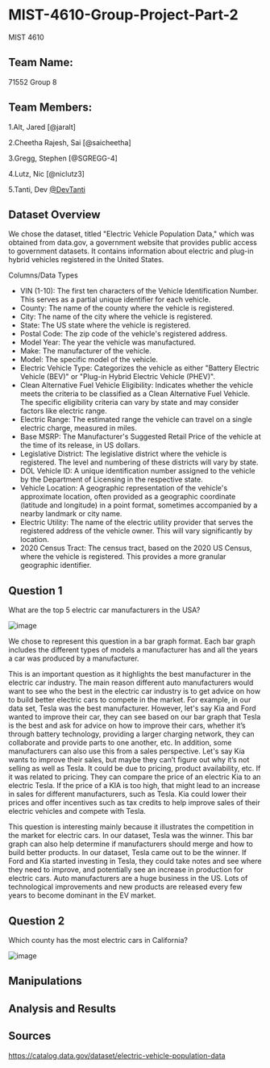 # MIST-4610-Group-Project-Part-2
MIST 4610

## Team Name: 
71552 Group 8

## Team Members:
1.Alt, Jared [@jaralt]

2.Cheetha Rajesh, Sai [@saicheetha]

3.Gregg, Stephen [@SGREGG-4]

4.Lutz, Nic [@niclutz3]

5.Tanti, Dev [@DevTanti](https://github.com/DevTanti/MIST-4610-Group-Project-Part-2/tree/main)

## Dataset Overview

We chose the dataset, titled "Electric Vehicle Population Data," which was obtained from data.gov,
a government website that provides public access to government datasets. It contains information
about electric and plug-in hybrid vehicles registered in the United States. 

Columns/Data Types
- VIN (1-10): The first ten characters of the Vehicle Identification Number. This
serves as a partial unique identifier for each vehicle.
- County: The name of the county where the vehicle is registered.
- City: The name of the city where the vehicle is registered.
- State: The US state where the vehicle is registered.
- Postal Code: The zip code of the vehicle's registered address.
- Model Year: The year the vehicle was manufactured.
- Make: The manufacturer of the vehicle.
- Model: The specific model of the vehicle.
- Electric Vehicle Type: Categorizes the vehicle as either "Battery Electric Vehicle
(BEV)" or "Plug-in Hybrid Electric Vehicle (PHEV)".
- Clean Alternative Fuel Vehicle Eligibility: Indicates whether the vehicle
meets the criteria to be classified as a Clean Alternative Fuel Vehicle. The specific
eligibility criteria can vary by state and may consider factors like electric range. 
- Electric Range: The estimated range the vehicle can travel on a single
electric charge, measured in miles. 
- Base MSRP: The Manufacturer's Suggested Retail Price of the vehicle at the
time of its release, in US dollars.
- Legislative District: The legislative district where the vehicle is registered.
The level and numbering of these districts will vary by state.
- DOL Vehicle ID: A unique identification number assigned to the vehicle by the
Department of Licensing in the respective state.
- Vehicle Location: A geographic representation of the vehicle's approximate location,
often provided as a geographic coordinate (latitude and longitude) in a point format,
sometimes accompanied by a nearby landmark or city name.
- Electric Utility: The name of the electric utility provider that serves the registered
address of the vehicle owner. This will vary significantly by location.
- 2020 Census Tract: The census tract, based on the 2020 US Census, where
the vehicle is registered. This provides a more granular geographic identifier.

## Question 1
What are the top 5 electric car manufacturers in the USA?

![image](https://github.com/user-attachments/assets/62e2e37f-367d-41a1-ba5c-ba4178ba7abb)

We chose to represent this question in a bar graph format. Each bar graph includes the different types of models a manufacturer has and all the years a car was produced by a manufacturer.

This is an important question as it highlights the best manufacturer in the electric car industry. The main reason different auto manufacturers would want to see who the best in the electric car industry is to get advice on how to build better electric cars to compete in the market. For example, in our data set, Tesla was the best manufacturer. However, let's say Kia and Ford wanted to improve their car, they can see based on our bar graph that Tesla is the best and ask for advice on how to improve their cars, whether it’s through battery technology, providing a larger charging network, they can collaborate and provide parts to one another, etc. In addition, some manufacturers can also use this from a sales perspective. Let's say Kia wants to improve their sales, but maybe they can’t figure out why it’s not selling as well as Tesla. It could be due to pricing, product availability, etc. If it was related to pricing. They can compare the price of an electric Kia to an electric Tesla. If the price of a KIA is too high, that might lead to an increase in sales for different manufacturers, such as Tesla. Kia could lower their prices and offer incentives such as tax credits to help improve sales of their electric vehicles and compete with Tesla.  

This question is interesting mainly because it illustrates the competition in the market for electric cars. In our dataset, Tesla was the winner. This bar graph can also help determine if manufacturers should merge and how to build better products. In our dataset, Tesla came out to be the winner. If Ford and Kia started investing in Tesla, they could take notes and see where they need to improve, and potentially see an increase in production for electric cars. Auto manufacturers are a huge business in the US. Lots of technological improvements and new products are released every few years to become dominant in the EV market. 

## Question 2
Which county has the most electric cars in California?

![image](https://github.com/user-attachments/assets/60b7ceec-6e06-443c-ad56-27adae938638)

## Manipulations

## Analysis and Results

## Sources

https://catalog.data.gov/dataset/electric-vehicle-population-data

